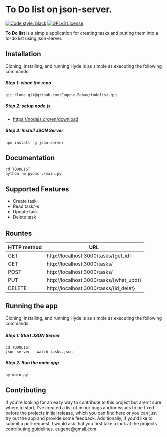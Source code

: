 # To Do list on json-server.

[![Code style: black](https://img.shields.io/badge/code%20style-black-000000.svg)](https://github.com/psf/black) [![GPLv3 License](https://img.shields.io/badge/License-GPL%20v3-yellow.svg)](https://opensource.org/licenses/)


**To Do list** is a simple application for creating tasks and putting them into a to-do list using json-server. 


## Installation

Cloning, installing, and running Hyde is as simple as executing the following commands:

##### Step 1: clone the repo
```
git clone git@github.com:Eugene-Zabav/todolist.git
```

##### Step 2: setup node.js
 - https://nodejs.org/en/download

##### Step 3: Install JSON Server
```
npm install -g json-server
```


## Documentation

```
cd TODOLIST
python -m pydoc .\main.py
```


## Supported Features
- Create task
- Read task/-s
- Update task
- Delete task

## Rountes

 | HTTP method | URL                                     |
 | ----------- | --------------------------------------- |
 | GET         | http://localhost:3000/tasks/{get_id}    |
 | GET         | http://localhost:3000/tasks/            |
 | POST        | http://localhost:3000/tasks/            |
 | PUT         | http://localhost:3000/tasks/{what_updt} |
 | DELETE      | http://localhost:3000/tasks/{id_delet}  |


## Running the app

Cloning, installing, and running Hyde is as simple as executing the following commands:

##### Step 1: Start JSON Server
```
cd TODOLIST
json-server --watch tasks.json
```
##### Step 2: Run the main app
```
py main.py
```

## Contributing

If you're looking for an easy way to contribute to this project but aren't sure where to start, I've created a list of minor bugs and/or issues to be fixed before the projects initial release, which you can find here or you can just try out the app and provide some feedback. Additionally, if you'd like to submit a pull-request, I would ask that you first take a look at the projects contributing guidelines.
eugene@gmail.com
